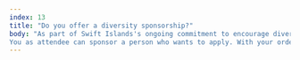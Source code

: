 ```yaml
---
index: 13
title: "Do you offer a diversity sponsorship?"
body: "As part of Swift Islands's ongoing commitment to encourage diversity in the Swift community, we are pleased to offer diversity sponsorships at Swift Island 2023 to support people interested in attending the conference. All who identify as members of groups underrepresented in tech (Specifically people who program for the Apple ecosystem) are encouraged to apply.<br/><br/>
You as attendee can sponsor a person who wants to apply. With your order you can add a 'Sponsored ticket'. You can order as many as you want."
---
```

